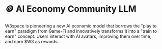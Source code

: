 # 🪙 AI Economy Community LLM

W3space is pioneering a new AI economic model that borrows the "play to earn" paradigm from Game-Fi and innovatively transforms it into a "train to earn" concept. Users interact with AI avatars, improving them over time, and earn $W3 as rewards.

